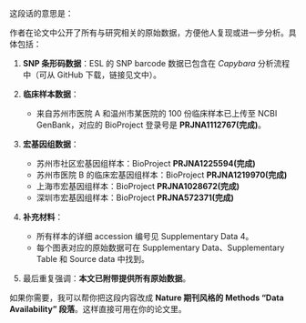 这段话的意思是：

作者在论文中公开了所有与研究相关的原始数据，方便他人复现或进一步分析。具体包括：

1. **SNP 条形码数据**：ESL 的 SNP barcode 数据已包含在 *Capybara* 分析流程中（可从 GitHub 下载，链接见文中）。
2. **临床样本数据**：

   * 来自苏州市医院 A 和温州市某医院的 100 份临床样本已上传至 NCBI GenBank，对应的 BioProject 登录号是 **PRJNA1112767(完成)**。
3. **宏基因组数据**：

   * 苏州市社区宏基因组样本：BioProject **PRJNA1225594(完成)**
   * 苏州市医院 B 的临床宏基因组样本：BioProject **PRJNA1219970(完成)**
   * 上海市宏基因组样本：BioProject **PRJNA1028672(完成)**
   * 深圳市宏基因组样本：BioProject **PRJNA572371(完成)**
4. **补充材料**：

   * 所有样本的详细 accession 编号见 Supplementary Data 4。
   * 每个图表对应的原始数据可在 Supplementary Data、Supplementary Table 和 Source data 中找到。
5. 最后重复强调：**本文已附带提供所有原始数据**。

如果你需要，我可以帮你把这段内容改成 **Nature 期刊风格的 Methods “Data Availability” 段落**。这样直接可用在你的论文里。

